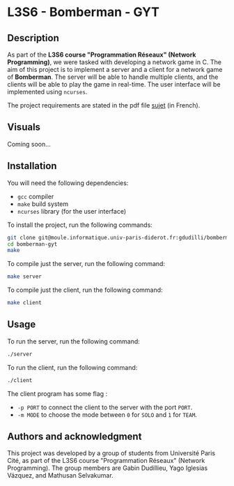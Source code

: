 # L3S6 - Bomberman - GYT

## Description

As part of the **L3S6 course "Programmation Réseaux" (Network Programming)**, we were tasked with developing a network game in C. The aim of this project is to implement a server and a client for a network game of **Bomberman**. The server will be able to handle multiple clients, and the clients will be able to play the game in real-time. The user interface will be implemented using `ncurses`.

The project requirements are stated in the pdf file [sujet](sujet.pdf) (in French).

## Visuals

Coming soon...

## Installation

You will need the following dependencies:

- `gcc` compiler
- `make` build system
- `ncurses` library (for the user interface)

To install the project, run the following commands:

```bash
git clone git@moule.informatique.univ-paris-diderot.fr:gdudilli/bomberman-gyt.git
cd bomberman-gyt
make
```

To compile just the server, run the following command:
```bash
make server
```

To compile just the client, run the following command:
```bash
make client
```

## Usage

To run the server, run the following command:
```bash
./server
```

To run the client, run the following command:
```bash
./client
```

The client program has some flag :
- `-p PORT` to connect the client to the server with the port `PORT`.
- `-m MODE` to choose the mode between `0` for `SOLO` and `1` for `TEAM`.

## Authors and acknowledgment

This project was developed by a group of students from Université Paris Cité, as part of the L3S6 course "Programmation Réseaux" (Network Programming). The group members are Gabin Dudillieu, Yago Iglesias Vázquez, and Mathusan Selvakumar.
